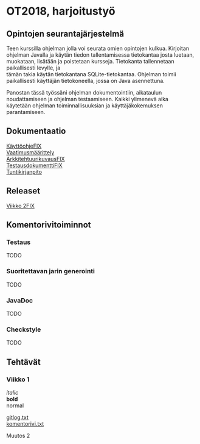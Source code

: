 # OT2018, harjoitustyö  

## Opintojen seurantajärjestelmä

Teen kurssilla ohjelman jolla voi seurata omien opintojen kulkua. Kirjoitan ohjelman Javalla ja käytän tiedon tallentamisessa
tietokantaa josta luetaan, muokataan, lisätään ja poistetaan kursseja. Tietokanta tallennetaan paikallisesti levylle, ja  
tämän takia käytän tietokantana SQLite-tietokantaa. Ohjelman toimii paikallisesti käyttäjän tietokoneella, jossa on Java asennettuna.  

Panostan tässä työssäni ohjelman dokumentointiin, aikataulun noudattamiseen ja ohjelman testaamiseen. Kaikki ylimenevä aika  
käytetään ohjelman toiminnallisuuksian ja käyttäjäkokemuksen parantamiseen.


## Dokumentaatio
[KäyttöohjeFIX](https://github.com/joonissi/ot-harjoitustyo/blob/master/dokumentaatio/tuntikirjanpito.md)  
[Vaatimusmäärittely](https://github.com/joonissi/ot-harjoitustyo/blob/master/dokumentaatio/vaatimusmaarittely.md)  
[ArkkitehtuurikuvausFIX](https://github.com/joonissi/ot-harjoitustyo/blob/master/dokumentaatio/tuntikirjanpito.md)  
[TestausdokumenttiFIX](https://github.com/joonissi/ot-harjoitustyo/blob/master/dokumentaatio/tuntikirjanpito.md)  
[Tuntikirjanpito](https://github.com/joonissi/ot-harjoitustyo/blob/master/dokumentaatio/tuntikirjanpito.md)  

## Releaset

[Viikko 2FIX](https://github.com/joonissi/ot-harjoitustyo/blob/master/dokumentaatio/tuntikirjanpito.md)

## Komentorivitoiminnot

### Testaus  
TODO  
  
### Suoritettavan jarin generointi  
TODO  
  
###  JavaDoc  
TODO  
  
### Checkstyle  
TODO  
  



## Tehtävät  

### Viikko 1
*italic*  
**bold**  
normal  

[gitlog.txt](https://github.com/joonissi/ot-harjoitustyo/blob/master/laskarit/gitlog.txt)  
[komentorivi.txt](https://github.com/joonissi/ot-harjoitustyo/blob/master/laskarit/komentorivi.txt)  

Muutos 2  
